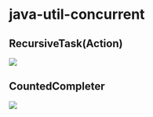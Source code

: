 # java-util-concurrent
## RecursiveTask(Action)

![](https://cloud.githubusercontent.com/assets/4469702/10278071/1eb10796-6b63-11e5-9d95-5b37f08c35e3.png)


## CountedCompleter

![](https://cloud.githubusercontent.com/assets/4469702/10278079/320d9174-6b63-11e5-8537-13f789a5cfb8.png)

